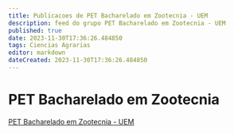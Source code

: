 ```yaml
---
title: Publicacoes de PET Bacharelado em Zootecnia - UEM
description: feed do grupo PET Bacharelado em Zootecnia - UEM
published: true
date: 2023-11-30T17:36:26.484850
tags: Ciencias Agrarias
editor: markdown
dateCreated: 2023-11-30T17:36:26.484850
---
```


# PET Bacharelado em Zootecnia
[PET Bacharelado em Zootecnia - UEM](/grupo/90PETBachareladoemZootecniaUEM.md)